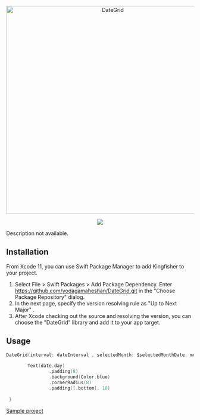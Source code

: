 <p align="center">
<img src="https://github.com/yodagamaheshan/DateGrid/blob/main/banner.png?raw=true" alt="DateGrid" title="DateGrid" width="557"/>
</p>

<p align="center">
<a href="https://swift.org/package-manager/"><img src="https://img.shields.io/badge/SPM-supported-DE5C43.svg?style=flat"></a>
</p>

Description not available.

## Installation
From Xcode 11, you can use Swift Package Manager to add Kingfisher to your project.

1. Select File > Swift Packages > Add Package Dependency. Enter https://github.com/yodagamaheshan/DateGrid.git in the "Choose Package Repository" dialog.
1. In the next page, specify the version resolving rule as "Up to Next Major" .
1. After Xcode checking out the source and resolving the version, you can choose the "DateGrid" library and add it to your app target.

## Usage

```swift
DateGrid(interval: dateInterval , selectedMonth: $selectedMonthDate, mode: .month(estimateHeight: 400)) { date in
                
        Text(date.day)
                .padding(8)
                .background(Color.blue)
                .cornerRadius(8)
                .padding([.bottom], 10)
                
 }
```

[Sample project](https://github.com/yodagamaheshan/FlexibleCalender-demo.git)

